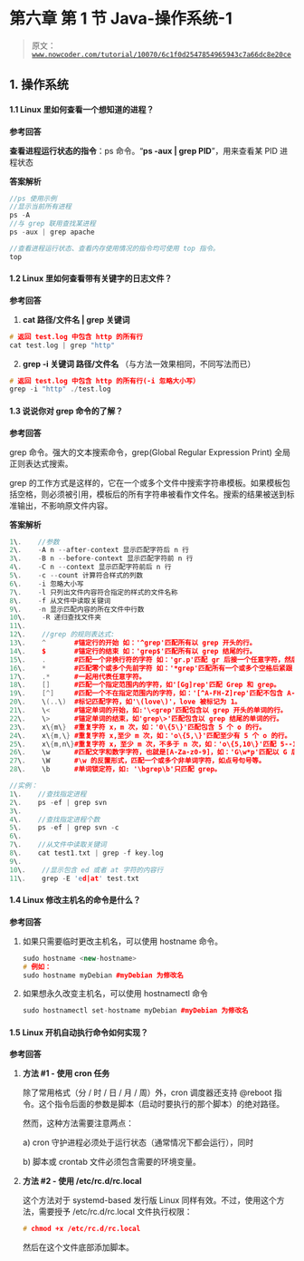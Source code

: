 # 第六章 第 1 节 Java-操作系统-1

> 原文：[`www.nowcoder.com/tutorial/10070/6c1f0d2547854965943c7a66dc8e20ce`](https://www.nowcoder.com/tutorial/10070/6c1f0d2547854965943c7a66dc8e20ce)

## 1\. 操作系统

#### 1.1 Linux 里如何查看一个想知道的进程？

**参考回答**

**查看进程运行状态的指令**：ps 命令。“**ps -aux | grep PID**”，用来查看某 PID 进程状态

**答案解析**

```cpp
//ps 使用示例
//显示当前所有进程  
ps -A  
//与 grep 联用查找某进程  
ps -aux | grep apache  

//查看进程运行状态、查看内存使用情况的指令均可使用 top 指令。
top
```

#### 1.2 Linux 里如何查看带有关键字的日志文件？

**参考回答**

1.  **cat 路径/文件名 | grep 关键词**

```cpp
# 返回 test.log 中包含 http 的所有行
cat test.log | grep "http"
```

2.  **grep -i 关键词 路径/文件名** （与方法一效果相同，不同写法而已）

```cpp
# 返回 test.log 中包含 http 的所有行(-i 忽略大小写）
grep -i "http" ./test.log　　
```

#### 1.3 说说你对 grep 命令的了解？

**参考回答**

grep 命令。强大的文本搜索命令，grep(Global Regular Expression Print) 全局正则表达式搜索。

grep 的工作方式是这样的，它在一个或多个文件中搜索字符串模板。如果模板包括空格，则必须被引用，模板后的所有字符串被看作文件名。搜索的结果被送到标准输出，不影响原文件内容。

**答案解析**

```cpp
1\.    //参数  
2\.    -A n --after-context 显示匹配字符后 n 行  
3\.    -B n --before-context 显示匹配字符前 n 行  
4\.    -C n --context 显示匹配字符前后 n 行  
5\.    -c --count 计算符合样式的列数  
6\.    -i 忽略大小写  
7\.    -l 只列出文件内容符合指定的样式的文件名称  
8\.    -f 从文件中读取关键词  
9\.    -n 显示匹配内容的所在文件中行数  
10\.    -R 递归查找文件夹  
11\.      
12\.    //grep 的规则表达式:  
13\.    ^       #锚定行的开始 如：'^grep'匹配所有以 grep 开头的行。   
14\.    $       #锚定行的结束 如：'grep$'匹配所有以 grep 结尾的行。   
15\.    .       #匹配一个非换行符的字符 如：'gr.p'匹配 gr 后接一个任意字符，然后是 p。    
16\.    *       #匹配零个或多个先前字符 如：'*grep'匹配所有一个或多个空格后紧跟 grep 的行。  
17\.    .*      #一起用代表任意字符。    
18\.    []      #匹配一个指定范围内的字符，如'[Gg]rep'匹配 Grep 和 grep。   
19\.    [^]     #匹配一个不在指定范围内的字符，如：'[^A-FH-Z]rep'匹配不包含 A-R 和 T-Z 的一个字母开头，紧跟 rep 的行。    
20\.    \(..\)  #标记匹配字符，如'\(love\)'，love 被标记为 1。     
21\.    \<      #锚定单词的开始，如:'\<grep'匹配包含以 grep 开头的单词的行。  
22\.    \>      #锚定单词的结束，如'grep\>'匹配包含以 grep 结尾的单词的行。  
23\.    x\{m\}  #重复字符 x，m 次，如：'0\{5\}'匹配包含 5 个 o 的行。   
24\.    x\{m,\} #重复字符 x,至少 m 次，如：'o\{5,\}'匹配至少有 5 个 o 的行。    
25\.    x\{m,n\}#重复字符 x，至少 m 次，不多于 n 次，如：'o\{5,10\}'匹配 5--10 个 o 的行。    
26\.    \w      #匹配文字和数字字符，也就是[A-Za-z0-9]，如：'G\w*p'匹配以 G 后跟零个或多个文字或数字字符，然后是 p。    
27\.    \W      #\w 的反置形式，匹配一个或多个非单词字符，如点号句号等。    
28\.    \b      #单词锁定符，如: '\bgrep\b'只匹配 grep。  

//实例：
1\.    //查找指定进程  
2\.    ps -ef | grep svn  
3\.      
4\.    //查找指定进程个数  
5\.    ps -ef | grep svn -c  
6\.      
7\.    //从文件中读取关键词  
8\.    cat test1.txt | grep -f key.log  
9\.      
10\.    //显示包含 ed 或者 at 字符的内容行  
11\.    grep -E 'ed|at' test.txt  
```

#### 1.4 Linux 修改主机名的命令是什么？

**参考回答**

1.  如果只需要临时更改主机名，可以使用 hostname 命令。

    ```cpp
    sudo hostname <new-hostname>
    # 例如：
    sudo hostname myDebian #myDebian 为修改名
    ```

2.  如果想永久改变主机名，可以使用 hostnamectl 命令

    ```cpp
    sudo hostnamectl set-hostname myDebian #myDebian 为修改名
    ```

#### 1.5 Linux 开机自动执行命令如何实现？

**参考回答**

1.  **方法 #1 - 使用 cron 任务**

    除了常用格式（分 / 时 / 日 / 月 / 周）外，cron 调度器还支持 @reboot 指令。这个指令后面的参数是脚本（启动时要执行的那个脚本）的绝对路径。

    然而，这种方法需要注意两点：

    a) cron 守护进程必须处于运行状态（通常情况下都会运行），同时

    b) 脚本或 crontab 文件必须包含需要的环境变量。

2.  **方法 #2 - 使用 /etc/rc.d/rc.local**

    这个方法对于 systemd-based 发行版 Linux 同样有效。不过，使用这个方法，需要授予 /etc/rc.d/rc.local 文件执行权限：

    ```cpp
    # chmod +x /etc/rc.d/rc.local
    ```

    然后在这个文件底部添加脚本。